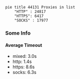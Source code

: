 
```mermaid
pie title 44131 Proxies in list
    "HTTP" : 24817
    "HTTPS": 6417
    "SOCKS" : 17977
```

### Some Info
#### Average Timeout

- mixed: 3.0s
- http: 1.4s
- https: 8.6s
- socks: 6.3s